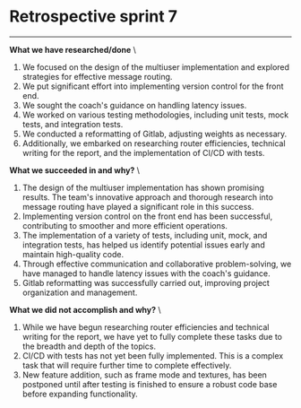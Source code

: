 # Retrospective sprint 7

---

**What we have researched/done** \
1. We focused on the design of the multiuser implementation and explored strategies for effective message routing.
2. We put significant effort into implementing version control for the front end.
3. We sought the coach's guidance on handling latency issues.
4. We worked on various testing methodologies, including unit tests, mock tests, and integration tests.
5. We conducted a reformatting of Gitlab, adjusting weights as necessary.
6. Additionally, we embarked on researching router efficiencies, technical writing for the report, and the implementation of CI/CD with tests.


**What we succeeded in and why?** \
1. The design of the multiuser implementation has shown promising results. The team's innovative approach and thorough research into message routing have played a significant role in this success.
2. Implementing version control on the front end has been successful, contributing to smoother and more efficient operations.
3. The implementation of a variety of tests, including unit, mock, and integration tests, has helped us identify potential issues early and maintain high-quality code.
4. Through effective communication and collaborative problem-solving, we have managed to handle latency issues with the coach's guidance.
5. Gitlab reformatting was successfully carried out, improving project organization and management.

**What we did not accomplish and why?** \
1. While we have begun researching router efficiencies and technical writing for the report, we have yet to fully complete these tasks due to the breadth and depth of the topics.
2. CI/CD with tests has not yet been fully implemented. This is a complex task that will require further time to complete effectively.
3. New feature addition, such as frame mode and textures, has been postponed until after testing is finished to ensure a robust code base before expanding functionality.